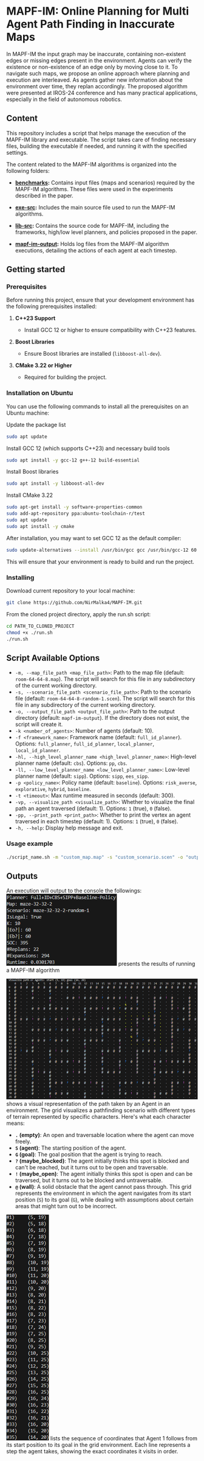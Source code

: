 # MAPF-IM: Online Planning for Multi Agent Path Finding in Inaccurate Maps
In MAPF-IM the input graph may be inaccurate, containing non-existent edges or missing edges present in the environment. Agents can verify the existence or non-existence of an edge only by moving close to it. To navigate such maps, we propose an online approach where planning and execution are interleaved. As agents gather new information about the environment over time, they replan accordingly. 
The proposed algorithm were presented at IROS-24 conference and has many practical applications, especially in the field of autonomous robotics.


## Content

This repository includes a script that helps manage the execution of the MAPF-IM library and executable. The script takes care of finding necessary files, building the executable if needed, and running it with the specified settings.

The content related to the MAPF-IM algorithms is organized into the following folders:

- **[benchmarks](./benchmarks/):** Contains input files (maps and scenarios) required by the MAPF-IM algorithms. These files were used in the experiments described in the paper.
  
- **[exe-src](./exe-src/):** Includes the main source file used to run the MAPF-IM algorithms.

- **[lib-src](./lib-src/):** Contains the source code for MAPF-IM, including the frameworks, high/low level planners, and policies proposed in the paper.

- **[mapf-im-output](./mapf-im-output/):** Holds log files from the MAPF-IM algorithm executions, detailing the actions of each agent at each timestep.


## Getting started

### Prerequisites

Before running this project, ensure that your development environment has the following prerequisites installed:

1. **C++23 Support**
   - Install GCC 12 or higher to ensure compatibility with C++23 features.

2. **Boost Libraries**
   - Ensure Boost libraries are installed (`libboost-all-dev`).

3. **CMake 3.22 or Higher**
   - Required for building the project.

### Installation on Ubuntu

You can use the following commands to install all the prerequisites on an Ubuntu machine:


Update the package list
```bash
sudo apt update
```

Install GCC 12 (which supports C++23) and necessary build tools
```bash
sudo apt install -y gcc-12 g++-12 build-essential
```

Install Boost libraries
```bash
sudo apt install -y libboost-all-dev
```

Install CMake 3.22
```bash
sudo apt-get install -y software-properties-common
sudo add-apt-repository ppa:ubuntu-toolchain-r/test
sudo apt update
sudo apt install -y cmake
```

After installation, you may want to set GCC 12 as the default compiler:
```bash
sudo update-alternatives --install /usr/bin/gcc gcc /usr/bin/gcc-12 60 --slave /usr/bin/g++ g++ /usr/bin/g++-12
```
This will ensure that your environment is ready to build and run the project.

### Installing
Download current repository to your local machine:
```bash
git clone https://github.com/NirMalka4/MAPF-IM.git
```

From the cloned project directory, apply the run.sh script:
```bash
cd PATH_TO_CLONED_PROJECT
chmod +x ./run.sh
./run.sh
```


## Script Available Options

- `-m, --map_file_path <map_file_path>`: Path to the map file (default: `room-64-64-8.map`). The script will search for this file in any subdirectory of the current working directory.
- `-s, --scenario_file_path <scenario_file_path>`: Path to the scenario file (default: `room-64-64-8-random-1.scen`). The script will search for this file in any subdirectory of the current working directory.
- `-o, --output_file_path <output_file_path>`: Path to the output directory (default: `mapf-im-output`). If the directory does not exist, the script will create it.
- `-k <number_of_agents>`: Number of agents (default: 10).
- `-f <framework_name>`: Framework name (default: `full_id_planner`). Options: `full_planner`, `full_id_planner`, `local_planner`, `local_id_planner`.
- `-hl, --high_level_planner_name <high_level_planner_name>`: High-level planner name (default: `cbs`). Options: `pp`, `cbs`.
- `-ll, --low_level_planner_name <low_level_planner_name>`: Low-level planner name (default: `sipp`). Options: `sipp`, `ees_sipp`.
- `-p <policy_name>`: Policy name (default: `baseline`). Options: `risk_averse`, `explorative`, `hybrid`, `baseline`.
- `-t <timeout>`: Max runtime measured in seconds (default: 300).
- `-vp, --visualize_path <visualize_path>`: Whether to visualize the final path an agent traversed (default: 1). Options: `1` (true), `0` (false).
- `-pp, --print_path <print_path>`: Whether to print the vertex an agent traversed in each timestep (default: 1). Options: `1` (true), `0` (false).
- `-h, --help`: Display help message and exit.

### Usage example

```bash
./script_name.sh -m "custom_map.map" -s "custom_scenario.scen" -o "output_dir" -k 20 -f "full_id_planner" -hl "cbs" -ll "sipp" -p "risk_averse" -t 500 -vp 0 -pp 1
```

## Outputs
An execution will output to the console the followings:
![Summary](./images/summary.png)
presents the results of running a MAPF-IM algorithm

![Visualize Path](./images/visualize.png)
shows a visual representation of the path taken by an Agent in an environment.
The grid visualizes a pathfinding scenario with different types of terrain represented by specific characters. Here's what each character means:
- **`.` (empty)**: An open and traversable location where the agent can move freely.
- **`S` (agent)**: The starting position of the agent.
- **`G` (goal)**: The goal position that the agent is trying to reach.
- **`?` (maybe_blocked)**: The agent initially thinks this spot is blocked and can't be reached, but it turns out to be open and traversable.
- **`!` (maybe_open)**: The agent initially thinks this spot is open and can be traversed, but it turns out to be blocked and untraversable.
- **`@` (wall)**: A solid obstacle that the agent cannot pass through.
This grid represents the environment in which the agent navigates from its start position (`S`) to its goal (`G`), while dealing with assumptions about certain areas that might turn out to be incorrect.

![Print Path](./images/path.png)
lists the sequence of coordinates that Agent 1 follows from its start position to its goal in the grid environment. Each line represents a step the agent takes, showing the exact coordinates it visits in order.